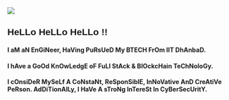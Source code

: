 <img src="https://res.cloudinary.com/dbncp99x2/image/upload/v1718389732/pL17_ponuke.png" />
<h2 style="font-family: 'Comic Sans MS', cursive, sans-serif;">HeLLo HeLLo HeLLo !!</h2>
<h4>I aM aN EnGiNeer, HaVing PuRsUeD My BTECH FrOm IIT DhAnbaD.</h4>
<h4>I hAve a GoOd KnOwLedgE oF FuLl StAck & BlOckcHain TeChNoloGy.</h4>
<h4>I cOnsiDeR MySeLf A CoNstaNt, ReSponSiblE, InNoVative AnD CreAtiVe PeRson. AdDiTionAlLy, I HaVe A sTroNg InTereSt In CyBerSecUritY.</h4>


<!-- <p align="left"> <img src="https://komarev.com/ghpvc/?username=piyushlunawat&label=Profile%20views&color=0e75b6&style=flat" alt="piyushlunawat" /> </p> -->
<!--
**PiyushLunawat/PiyushLunawat** is a ✨ _special_ ✨ repository because its `README.md` (this file) appears on your GitHub profile.

Here are some ideas to get you started:

- 🔭 I’m currently working on ...
- 🌱 I’m currently learning ...
- 👯 I’m looking to collaborate on ...
- 🤔 I’m looking for help with ...
- 💬 Ask me about ...
- 📫 How to reach me: ...
- 😄 Pronouns: ...
- ⚡ Fun fact: ...
-->
